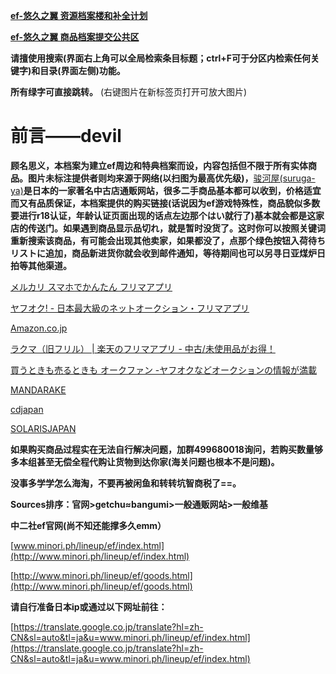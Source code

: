 **[ef-悠久之翼 资源档案楼和补全计划](https://github.com/devil233-ui/ef_collection)**

**[ef-悠久之翼 商品档案提交公共区](https://docs.qq.com/doc/DT0tQbm5nV2RIdVlV)**

**请擅使用搜索(界面右上角可以全局检索条目标题；ctrl+F可于分区内检索任何关键字)和目录(界面左侧)功能。**

**所有****绿字****可直接跳转。** (右键图片在新标签页打开可放大图片)

# **前言**——devil

**顾名思义，本档案为建立ef周边和特典档案而设，内容包括但不限于所有实体商品。图片未标注提供者则均来源于网络(以扫图为最高优先级)，**[骏河屋(suruga-ya)](https://www.suruga-ya.jp)**是日本的一家著名中古店通贩网站，很多二手商品基本都可以收到，价格适宜而又有品质保证，本档案提供的购买链接(话说因为ef游戏特殊性，商品貌似多数要进行r18认证，年龄认证页面出现的话点左边那个はい就行了)基本就会都是这家店的传送门。如果遇到商品显示****品切れ****，就是暂时没货了。这时你可以按照关键词重新搜索该商品，有可能会出现其他卖家，如果都没了，点那个绿色按钮****入荷待ちリストに追加****，商品新进货你就会收到邮件通知，等待期间也可以另寻日亚煤炉日拍等其他渠道。**

[メルカリ スマホでかんたん フリマアプリ](https://www.mercari.com/jp/)

[ヤフオク! - 日本最大級のネットオークション・フリマアプリ](https://auctions.yahoo.co.jp/)

[Amazon.co.jp](https://www.amazon.co.jp)

[ラクマ（旧フリル） | 楽天のフリマアプリ - 中古/未使用品がお得！](https://fril.jp/)

[買うときも売るときも オークファン -ヤフオクなどオークションの情報が満載](https://aucfan.com/)

[MANDARAKE](https://order.mandarake.co.jp/order/)

[cdjapan](http://www.cdjapan.co.jp/searches?page=1&term.media_format=&q=ef+-+a+fairy+tale+of+the+two)

[SOLARISJAPAN](https://solarisjapan.com/search#q=ef%20a%20fairy%20tale%20of%20the%20two&page=0)

**如果购买商品过程实在无法自行解决问题，加群499680018询问，若购买数量够多本组甚至无偿全程代购让货物到达你家(海关问题也根本不是问题)。**

**没事多学学怎么海淘，不要再被闲鱼和转转坑智商税了==。**

**Sources排序：官网>getchu≈bangumi>一般通贩网站>一般维基**

**中二社ef官网(尚不知还能撑多久emm）**

[www.minori.ph/lineup/ef/index.html](http://www.minori.ph/lineup/ef/index.html)

[http://www.minori.ph/lineup/ef/goods.html](http://www.minori.ph/lineup/ef/goods.html)

**请自行准备日本ip或通过以下网址前往：**

[https://translate.google.co.jp/translate?hl=zh-CN&sl=auto&tl=ja&u=www.minori.ph/lineup/ef/index.html](https://translate.google.co.jp/translate?hl=zh-CN&sl=auto&tl=ja&u=www.minori.ph/lineup/ef/index.html)
